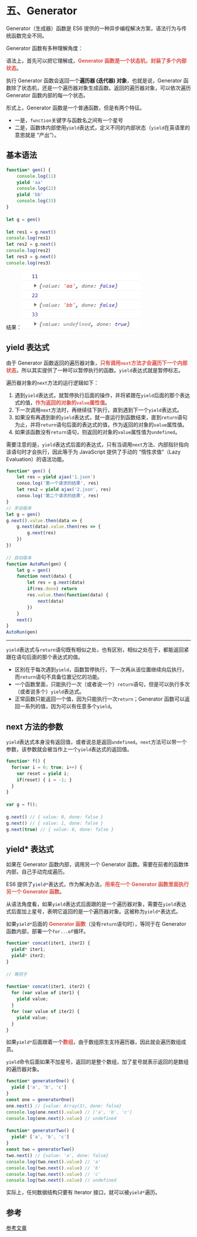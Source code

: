 # 五、Generator

Generator（生成器）函数是 ES6 提供的一种异步编程解决方案，语法行为与传统函数完全不同。

Generator 函数有多种理解角度：

语法上，首先可以把它理解成，<strong style="color:#DD5145">Generator 函数是一个状态机，封装了多个内部状态</strong>。

执行 Generator 函数会返回一个**遍历器 (迭代器) 对象**，也就是说，Generator 函数除了状态机，还是一个遍历器对象生成函数。返回的遍历器对象，可以依次遍历 Generator 函数内部的每一个状态。

形式上，Generator 函数是一个普通函数，但是有两个特征。

- 一是，`function`关键字与函数名之间有一个星号
- 二是，函数体内部使用`yield`表达式，定义不同的内部状态（`yield`在英语里的意思就是 “产出”）。

## 基本语法

```js
function* gen() {
    console.log(11)
    yield 'aa'
    console.log(22)
    yield 'bb'
    console.log(33)
}

let g = gen()

let res1 = g.next()
console.log(res1)
let res2 = g.next()
console.log(res2)
let res3 = g.next()
console.log(res3)
```

结果：![](Generator.assets/image-20230602222928511.png)



## yield 表达式

由于 Generator 函数返回的遍历器对象，<strong style="color:#DD5145">只有调用`next`方法才会遍历下一个内部状态</strong>，所以其实提供了一种可以暂停执行的函数。`yield`表达式就是暂停标志。

遍历器对象的`next`方法的运行逻辑如下：

1. 遇到`yield`表达式，就暂停执行后面的操作，并将紧跟在`yield`后面的那个表达式的值，<strong style="color:#DD5145">作为返回的对象的`value`属性值</strong>。
2. 下一次调用`next`方法时，再继续往下执行，直到遇到下一个`yield`表达式。
3. 如果没有再遇到新的`yield`表达式，就一直运行到函数结束，直到`return`语句为止，并将`return`语句后面的表达式的值，作为返回的对象的`value`属性值。
4. 如果该函数没有`return`语句，则返回的对象的`value`属性值为`undefined`。

需要注意的是，`yield`表达式后面的表达式，只有当调用`next`方法、内部指针指向该语句时才会执行，因此等于为 JavaScript 提供了手动的 “惰性求值”（Lazy Evaluation）的语法功能。

```js
function* gen() {
    let res = yield ajax('1.json')
    conso.log('第一个请求的结果', res)
    let res2 = yield ajax('2.json', res)
    conso.log('第二个请求的结果', res)
}
// 手动版本
let g = gen()
g.next().value.then(data => {
    g.next(data).value.then(res => {
        g.next(res)
    })
})

// 自动版本
function AutoRun(gen) {
    let g = gen()
    function next(data) {
        let res = g.next(data)
        if(res.done) return
        res.value.then(function(data) {
            next(data)
        })
    }
    next()
}
AutoRun(gen)
```



------

`yield`表达式与`return`语句既有相似之处，也有区别，相似之处在于，都能返回紧跟在语句后面的那个表达式的值。

- 区别在于每次遇到`yield`，函数暂停执行，下一次再从该位置继续向后执行，而`return`语句不具备位置记忆的功能。
- 一个函数里面，只能执行一次（或者说一个）`return`语句，但是可以执行多次（或者说多个）`yield`表达式。
- 正常函数只能返回一个值，因为只能执行一次`return`；Generator 函数可以返回一系列的值，因为可以有任意多个`yield`。



## next 方法的参数

`yield`表达式本身没有返回值，或者说总是返回`undefined`。`next`方法可以带一个参数，该参数就会被当作上一个`yield`表达式的返回值。

```js
function* f() {
  for(var i = 0; true; i++) {
    var reset = yield i;
    if(reset) { i = -1; }
  }
}

var g = f();

g.next() // { value: 0, done: false }
g.next() // { value: 1, done: false }
g.next(true) // { value: 0, done: false }
```



## yield* 表达式

如果在 Generator 函数内部，调用另一个 Generator 函数。需要在前者的函数体内部，自己手动完成遍历。

ES6 提供了`yield*`表达式，作为解决办法，<strong style="color:#DD5145">用来在一个 Generator 函数里面执行另一个 Generator 函数</strong>。

从语法角度看，如果`yield`表达式后面跟的是一个遍历器对象，需要在`yield`表达式后面加上星号，表明它返回的是一个遍历器对象。这被称为`yield*`表达式。

如果`yield*`后面的 <strong style="color:#DD5145">Generator 函数</strong>（没有`return`语句时），等同于在 Generator 函数内部，部署一个`for...of`循环。

```js
function* concat(iter1, iter2) {
  yield* iter1;
  yield* iter2;
}

// 等同于

function* concat(iter1, iter2) {
  for (var value of iter1) {
    yield value;
  }
  for (var value of iter2) {
    yield value;
  }
}
```

如果`yield*`后面跟着一个<strong style="color:#DD5145">数组</strong>，由于数组原生支持遍历器，因此就会遍历数组成员。

`yield`命令后面如果不加星号，返回的是整个数组，加了星号就表示返回的是数组的遍历器对象。

```js
function* generatorOne() {
  yield ['a', 'b', 'c']
}
const one = generatorOne()
one.next() // {value: Array(3), done: false}
console.log(one.next().value) // ['a', 'b', 'c']
console.log(one.next().value) // undefined

function* generatorTwo() {
  yield* ['a', 'b', 'c']
}
const two = generatorTwo()
two.next() // {value: 'a', done: false}
console.log(two.next().value) // 'a'
console.log(two.next().value) // 'b'
console.log(two.next().value) // 'c'
console.log(two.next().value) // undefined
```

实际上，任何数据结构只要有 Iterator 接口，就可以被`yield*`遍历。



## 参考

[参考文章](https://es6.ruanyifeng.com/#docs/generator)

